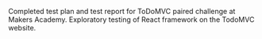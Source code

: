 Completed test plan and test report for ToDoMVC paired challenge at Makers Academy. Exploratory testing of React framework on the TodoMVC website.
